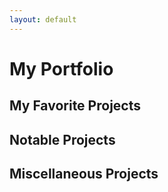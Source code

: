 ```yaml
---
layout: default
---
```


# My Portfolio
## My Favorite Projects
## Notable Projects
## Miscellaneous Projects
